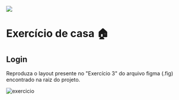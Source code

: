 ![](https://i.imgur.com/xG74tOh.png)

# Exercício de casa 🏠

## Login

Reproduza o layout presente no "Exercício 3" do arquivo figma (.fig) encontrado na raiz do projeto.

![exercicio](https://i.imgur.com/Tdlh8a5.png)

